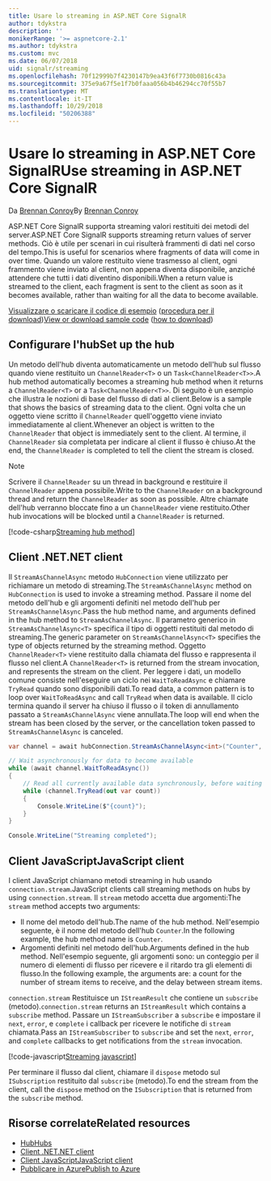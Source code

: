 ```yaml
---
title: Usare lo streaming in ASP.NET Core SignalR
author: tdykstra
description: ''
monikerRange: '>= aspnetcore-2.1'
ms.author: tdykstra
ms.custom: mvc
ms.date: 06/07/2018
uid: signalr/streaming
ms.openlocfilehash: 70f12999b7f4230147b9ea43f6f7730b0816c43a
ms.sourcegitcommit: 375e9a67f5e1f7b0faaa056b4b46294cc70f55b7
ms.translationtype: MT
ms.contentlocale: it-IT
ms.lasthandoff: 10/29/2018
ms.locfileid: "50206388"
---
```

# <a name="use-streaming-in-aspnet-core-signalr"></a><span data-ttu-id="119f7-102">Usare lo streaming in ASP.NET Core SignalR</span><span class="sxs-lookup"><span data-stu-id="119f7-102">Use streaming in ASP.NET Core SignalR</span></span>

<span data-ttu-id="119f7-103">Da [Brennan Conroy](https://github.com/BrennanConroy)</span><span class="sxs-lookup"><span data-stu-id="119f7-103">By [Brennan Conroy](https://github.com/BrennanConroy)</span></span>

<span data-ttu-id="119f7-104">ASP.NET Core SignalR supporta streaming valori restituiti dei metodi del server.</span><span class="sxs-lookup"><span data-stu-id="119f7-104">ASP.NET Core SignalR supports streaming return values of server methods.</span></span> <span data-ttu-id="119f7-105">Ciò è utile per scenari in cui risulterà frammenti di dati nel corso del tempo.</span><span class="sxs-lookup"><span data-stu-id="119f7-105">This is useful for scenarios where fragments of data will come in over time.</span></span> <span data-ttu-id="119f7-106">Quando un valore restituito viene trasmesso al client, ogni frammento viene inviato al client, non appena diventa disponibile, anziché attendere che tutti i dati diventino disponibili.</span><span class="sxs-lookup"><span data-stu-id="119f7-106">When a return value is streamed to the client, each fragment is sent to the client as soon as it becomes available, rather than waiting for all the data to become available.</span></span>

<span data-ttu-id="119f7-107">[Visualizzare o scaricare il codice di esempio](https://github.com/aspnet/Docs/tree/live/aspnetcore/signalr/streaming/sample) ([procedura per il download](xref:index#how-to-download-a-sample))</span><span class="sxs-lookup"><span data-stu-id="119f7-107">[View or download sample code](https://github.com/aspnet/Docs/tree/live/aspnetcore/signalr/streaming/sample) ([how to download](xref:index#how-to-download-a-sample))</span></span>

## <a name="set-up-the-hub"></a><span data-ttu-id="119f7-108">Configurare l'hub</span><span class="sxs-lookup"><span data-stu-id="119f7-108">Set up the hub</span></span>

<span data-ttu-id="119f7-109">Un metodo dell'hub diventa automaticamente un metodo dell'hub sul flusso quando viene restituito un `ChannelReader<T>` o un `Task<ChannelReader<T>>`.</span><span class="sxs-lookup"><span data-stu-id="119f7-109">A hub method automatically becomes a streaming hub method when it returns a `ChannelReader<T>` or a `Task<ChannelReader<T>>`.</span></span> <span data-ttu-id="119f7-110">Di seguito è un esempio che illustra le nozioni di base del flusso di dati al client.</span><span class="sxs-lookup"><span data-stu-id="119f7-110">Below is a sample that shows the basics of streaming data to the client.</span></span> <span data-ttu-id="119f7-111">Ogni volta che un oggetto viene scritto il `ChannelReader` quell'oggetto viene inviato immediatamente al client.</span><span class="sxs-lookup"><span data-stu-id="119f7-111">Whenever an object is written to the `ChannelReader` that object is immediately sent to the client.</span></span> <span data-ttu-id="119f7-112">Al termine, il `ChannelReader` sia completata per indicare al client il flusso è chiuso.</span><span class="sxs-lookup"><span data-stu-id="119f7-112">At the end, the `ChannelReader` is completed to tell the client the stream is closed.</span></span>

> [!NOTE]
> <span data-ttu-id="119f7-113">Scrivere il `ChannelReader` su un thread in background e restituire il `ChannelReader` appena possibile.</span><span class="sxs-lookup"><span data-stu-id="119f7-113">Write to the `ChannelReader` on a background thread and return the `ChannelReader` as soon as possible.</span></span> <span data-ttu-id="119f7-114">Altre chiamate dell'hub verranno bloccate fino a un `ChannelReader` viene restituito.</span><span class="sxs-lookup"><span data-stu-id="119f7-114">Other hub invocations will be blocked until a `ChannelReader` is returned.</span></span>

[!code-csharp[Streaming hub method](streaming/sample/Hubs/StreamHub.cs?range=10-34)]

## <a name="net-client"></a><span data-ttu-id="119f7-115">Client .NET</span><span class="sxs-lookup"><span data-stu-id="119f7-115">.NET client</span></span>

<span data-ttu-id="119f7-116">Il `StreamAsChannelAsync` metodo `HubConnection` viene utilizzato per richiamare un metodo di streaming.</span><span class="sxs-lookup"><span data-stu-id="119f7-116">The `StreamAsChannelAsync` method on `HubConnection` is used to invoke a streaming method.</span></span> <span data-ttu-id="119f7-117">Passare il nome del metodo dell'hub e gli argomenti definiti nel metodo dell'hub per `StreamAsChannelAsync`.</span><span class="sxs-lookup"><span data-stu-id="119f7-117">Pass the hub method name, and arguments defined in the hub method to `StreamAsChannelAsync`.</span></span> <span data-ttu-id="119f7-118">Il parametro generico in `StreamAsChannelAsync<T>` specifica il tipo di oggetti restituiti dal metodo di streaming.</span><span class="sxs-lookup"><span data-stu-id="119f7-118">The generic parameter on `StreamAsChannelAsync<T>` specifies the type of objects returned by the streaming method.</span></span> <span data-ttu-id="119f7-119">Oggetto `ChannelReader<T>` viene restituito dalla chiamata del flusso e rappresenta il flusso nel client.</span><span class="sxs-lookup"><span data-stu-id="119f7-119">A `ChannelReader<T>` is returned from the stream invocation, and represents the stream on the client.</span></span> <span data-ttu-id="119f7-120">Per leggere i dati, un modello comune consiste nell'eseguire un ciclo nei `WaitToReadAsync` e chiamare `TryRead` quando sono disponibili dati.</span><span class="sxs-lookup"><span data-stu-id="119f7-120">To read data, a common pattern is to loop over `WaitToReadAsync` and call `TryRead` when data is available.</span></span> <span data-ttu-id="119f7-121">Il ciclo termina quando il server ha chiuso il flusso o il token di annullamento passato a `StreamAsChannelAsync` viene annullata.</span><span class="sxs-lookup"><span data-stu-id="119f7-121">The loop will end when the stream has been closed by the server, or the cancellation token passed to `StreamAsChannelAsync` is canceled.</span></span>

```csharp
var channel = await hubConnection.StreamAsChannelAsync<int>("Counter", 10, 500, CancellationToken.None);

// Wait asynchronously for data to become available
while (await channel.WaitToReadAsync())
{
    // Read all currently available data synchronously, before waiting for more data
    while (channel.TryRead(out var count))
    {
        Console.WriteLine($"{count}");
    }
}

Console.WriteLine("Streaming completed");
```

## <a name="javascript-client"></a><span data-ttu-id="119f7-122">Client JavaScript</span><span class="sxs-lookup"><span data-stu-id="119f7-122">JavaScript client</span></span>

<span data-ttu-id="119f7-123">I client JavaScript chiamano metodi streaming in hub usando `connection.stream`.</span><span class="sxs-lookup"><span data-stu-id="119f7-123">JavaScript clients call streaming methods on hubs by using `connection.stream`.</span></span> <span data-ttu-id="119f7-124">Il `stream` metodo accetta due argomenti:</span><span class="sxs-lookup"><span data-stu-id="119f7-124">The `stream` method accepts two arguments:</span></span>

* <span data-ttu-id="119f7-125">Il nome del metodo dell'hub.</span><span class="sxs-lookup"><span data-stu-id="119f7-125">The name of the hub method.</span></span> <span data-ttu-id="119f7-126">Nell'esempio seguente, è il nome del metodo dell'hub `Counter`.</span><span class="sxs-lookup"><span data-stu-id="119f7-126">In the following example, the hub method name is `Counter`.</span></span>
* <span data-ttu-id="119f7-127">Argomenti definiti nel metodo dell'hub.</span><span class="sxs-lookup"><span data-stu-id="119f7-127">Arguments defined in the hub method.</span></span> <span data-ttu-id="119f7-128">Nell'esempio seguente, gli argomenti sono: un conteggio per il numero di elementi di flusso per ricevere e il ritardo tra gli elementi di flusso.</span><span class="sxs-lookup"><span data-stu-id="119f7-128">In the following example, the arguments are: a count for the number of stream items to receive, and the delay between stream items.</span></span>

<span data-ttu-id="119f7-129">`connection.stream` Restituisce un `IStreamResult` che contiene un `subscribe` (metodo).</span><span class="sxs-lookup"><span data-stu-id="119f7-129">`connection.stream` returns an `IStreamResult` which contains a `subscribe` method.</span></span> <span data-ttu-id="119f7-130">Passare un `IStreamSubscriber` a `subscribe` e impostare il `next`, `error`, e `complete` i callback per ricevere le notifiche di `stream` chiamata.</span><span class="sxs-lookup"><span data-stu-id="119f7-130">Pass an `IStreamSubscriber` to `subscribe` and set the `next`, `error`, and `complete` callbacks to get notifications from the `stream` invocation.</span></span>

[!code-javascript[Streaming javascript](streaming/sample/wwwroot/js/stream.js?range=19-36)]

<span data-ttu-id="119f7-131">Per terminare il flusso dal client, chiamare il `dispose` metodo sul `ISubscription` restituito dal `subscribe` (metodo).</span><span class="sxs-lookup"><span data-stu-id="119f7-131">To end the stream from the client, call the `dispose` method on the `ISubscription` that is returned from the `subscribe` method.</span></span>

## <a name="related-resources"></a><span data-ttu-id="119f7-132">Risorse correlate</span><span class="sxs-lookup"><span data-stu-id="119f7-132">Related resources</span></span>

* [<span data-ttu-id="119f7-133">Hub</span><span class="sxs-lookup"><span data-stu-id="119f7-133">Hubs</span></span>](xref:signalr/hubs)
* [<span data-ttu-id="119f7-134">Client .NET</span><span class="sxs-lookup"><span data-stu-id="119f7-134">.NET client</span></span>](xref:signalr/dotnet-client)
* [<span data-ttu-id="119f7-135">Client JavaScript</span><span class="sxs-lookup"><span data-stu-id="119f7-135">JavaScript client</span></span>](xref:signalr/javascript-client)
* [<span data-ttu-id="119f7-136">Pubblicare in Azure</span><span class="sxs-lookup"><span data-stu-id="119f7-136">Publish to Azure</span></span>](xref:signalr/publish-to-azure-web-app)
